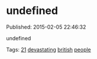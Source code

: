 
# undefined

Published: 2015-02-05 22:46:32

undefined

Tags: [21](tag-21.md) [devastating](tag-devastating.md) [british](tag-british.md) [people](tag-people.md)
